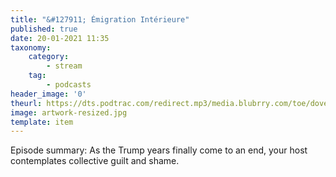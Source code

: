 ```yaml
---
title: "&#127911; Émigration Intérieure"
published: true
date: 20-01-2021 11:35
taxonomy:
    category:
        - stream
    tag:
        - podcasts
header_image: '0'
theurl: https://dts.podtrac.com/redirect.mp3/media.blubrry.com/toe/dovetail.prxu.org/toe/4ef1b99a-d751-4047-b5de-57d1a86a7f05/Episode_154_emigrationinterieure.mp3
image: artwork-resized.jpg
template: item
--- 
```

Episode summary: As the Trump years finally come to an end, your host contemplates collective guilt and shame.
